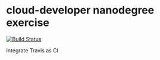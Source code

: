 # cloud-developer nanodegree exercise

[![Build Status](https://travis-ci.org/florian42/udagram.svg?branch=master)](https://travis-ci.org/florian42/udagram.svg?branch=master)


Integrate Travis as CI
